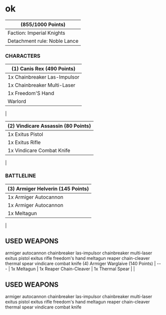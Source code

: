 # ok
 (855/1000 Points) |
--- |
Faction: Imperial Knights |
Detachment rule: Noble Lance |

### CHARACTERS
        
(1) Canis Rex (490 Points) |
--- |
1x Chainbreaker Las-Impulsor |
1x Chainbreaker Multi-Laser |
1x Freedom'S Hand |
Warlord |
 |

(2) Vindicare Assassin (80 Points) |
--- |
1x Exitus Pistol |
1x Exitus Rifle |
1x Vindicare Combat Knife |
 |


### BATTLELINE
        
(3) Armiger Helverin (145 Points) |
--- |
1x Armiger Autocannon |
1x Armiger Autocannon |
1x Meltagun |
 |


            
## USED WEAPONS
armiger autocannon
chainbreaker las-impulsor
chainbreaker multi-laser
exitus pistol
exitus rifle
freedom's hand
meltagun
reaper chain-cleaver
thermal spear
vindicare combat knife
(4) Armiger Warglaive (140 Points) |
--- |
1x Meltagun |
1x Reaper Chain-Cleaver |
1x Thermal Spear |
 |


            
## USED WEAPONS
armiger autocannon
chainbreaker las-impulsor
chainbreaker multi-laser
exitus pistol
exitus rifle
freedom's hand
meltagun
reaper chain-cleaver
thermal spear
vindicare combat knife
